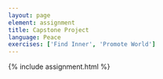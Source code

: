 ```yaml
---
layout: page
element: assignment
title: Capstone Project
language: Peace
exercises: ['Find Inner', 'Promote World']
---
```


{% include assignment.html %}